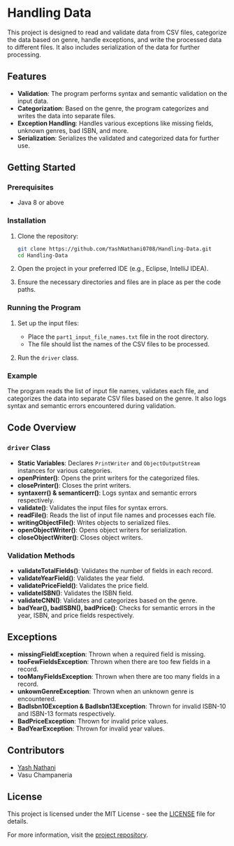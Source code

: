 # Handling Data

This project is designed to read and validate data from CSV files, categorize the data based on genre, handle exceptions, and write the processed data to different files. It also includes serialization of the data for further processing.

## Features

- **Validation**: The program performs syntax and semantic validation on the input data.
- **Categorization**: Based on the genre, the program categorizes and writes the data into separate files.
- **Exception Handling**: Handles various exceptions like missing fields, unknown genres, bad ISBN, and more.
- **Serialization**: Serializes the validated and categorized data for further use.

## Getting Started

### Prerequisites

- Java 8 or above

### Installation

1. Clone the repository:
   ```sh
   git clone https://github.com/YashNathani0708/Handling-Data.git
   cd Handling-Data
   ```

2. Open the project in your preferred IDE (e.g., Eclipse, IntelliJ IDEA).

3. Ensure the necessary directories and files are in place as per the code paths.

### Running the Program

1. Set up the input files:
   - Place the `part1_input_file_names.txt` file in the root directory.
   - The file should list the names of the CSV files to be processed.

2. Run the `driver` class.

### Example

The program reads the list of input file names, validates each file, and categorizes the data into separate CSV files based on the genre. It also logs syntax and semantic errors encountered during validation.

## Code Overview

### `driver` Class

- **Static Variables**: Declares `PrintWriter` and `ObjectOutputStream` instances for various categories.
- **openPrinter()**: Opens the print writers for the categorized files.
- **closePrinter()**: Closes the print writers.
- **syntaxerr() & semanticerr()**: Logs syntax and semantic errors respectively.
- **validate()**: Validates the input files for syntax errors.
- **readFile()**: Reads the list of input file names and processes each file.
- **writingObjectFile()**: Writes objects to serialized files.
- **openObjectWriter()**: Opens object writers for serialization.
- **closeObjectWriter()**: Closes object writers.

### Validation Methods

- **validateTotalFields()**: Validates the number of fields in each record.
- **validateYearField()**: Validates the year field.
- **validatePriceField()**: Validates the price field.
- **validateISBN()**: Validates the ISBN field.
- **validateCNN()**: Validates and categorizes based on the genre.
- **badYear(), badISBN(), badPrice()**: Checks for semantic errors in the year, ISBN, and price fields respectively.

## Exceptions

- **missingFieldException**: Thrown when a required field is missing.
- **tooFewFieldsException**: Thrown when there are too few fields in a record.
- **tooManyFieldsException**: Thrown when there are too many fields in a record.
- **unkownGenreException**: Thrown when an unknown genre is encountered.
- **BadIsbn10Exception & BadIsbn13Exception**: Thrown for invalid ISBN-10 and ISBN-13 formats respectively.
- **BadPriceException**: Thrown for invalid price values.
- **BadYearException**: Thrown for invalid year values.

## Contributors

- [Yash Nathani](https://github.com/YashNathani0708)
- Vasu Champaneria

## License

This project is licensed under the MIT License - see the [LICENSE](LICENSE) file for details.

For more information, visit the [project repository](https://github.com/YashNathani0708/Handling-Data).

